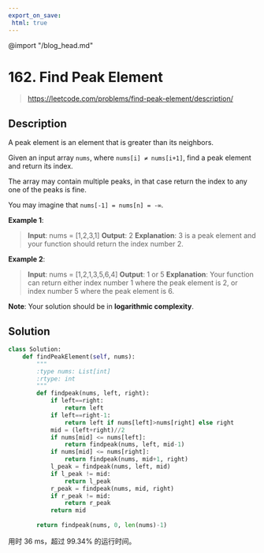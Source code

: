 ```yaml
---
export_on_save:
 html: true
---
```

@import "/blog_head.md"

# 162. Find Peak Element

> <https://leetcode.com/problems/find-peak-element/description/>

## Description

A peak element is an element that is greater than its neighbors.

Given an input array `nums`, where `nums[i] ≠ nums[i+1]`, find a peak element and return its index.

The array may contain multiple peaks, in that case return the index to any one of the peaks is fine.

You may imagine that `nums[-1] = nums[n] = -∞`.

**Example 1**:

>**Input**: nums = [1,2,3,1]
**Output**: 2
**Explanation**: 3 is a peak element and your function should return the index number 2.

**Example 2**:

> **Input**: nums = [1,2,1,3,5,6,4]
**Output**: 1 or 5 
**Explanation**: Your function can return either index number 1 where the peak element is 2, or index number 5 where the peak element is 6.

**Note**: Your solution should be in **logarithmic complexity**.

## Solution

```python
class Solution:
    def findPeakElement(self, nums):
        """
        :type nums: List[int]
        :rtype: int
        """
        def findpeak(nums, left, right):
            if left==right:
                return left
            if left==right-1:
                return left if nums[left]>nums[right] else right
            mid = (left+right)//2
            if nums[mid] <= nums[left]:
                return findpeak(nums, left, mid-1)
            if nums[mid] <= nums[right]:
                return findpeak(nums, mid+1, right)
            l_peak = findpeak(nums, left, mid)
            if l_peak != mid:
                return l_peak
            r_peak = findpeak(nums, mid, right)
            if r_peak != mid:
                return r_peak
            return mid
        
        return findpeak(nums, 0, len(nums)-1)
```

用时 36 ms，超过 99.34% 的运行时间。


